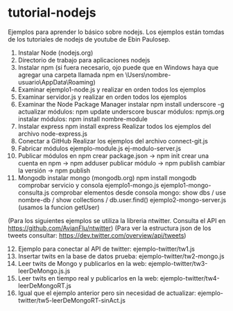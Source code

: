 tutorial-nodejs
===============

Ejemplos para aprender lo básico sobre nodejs.
Los ejemplos están tomdas de los tutoriales de nodejs de youtube de Ebin Paulosep.

1. Instalar Node (nodejs.org)
2. Directorio de trabajo para aplicaciones nodejs
3. Instalar npm (si fuera necesario, ojo puede que en Windows haya que agregar una carpeta llamada npm en \Users\nombre-usuario\AppData\Roaming)
4. Examinar ejemplo1-node.js y realizar en orden todos los ejemplos
5. Examinar servidor.js y realizar en orden todos los ejemplos
6. Examinar the Node Package Manager
	 instalar npm install underscore -g
	 actualizar módulos: npm update underscore
	 buscar módulos: npmjs.org
	 instalar módulos: npm install nombre-module
7. Instalar express
	npm install express
	Realizar todos los ejemplos del archivo node-express.js
8. Conectar a GitHub
	Realizar los ejemplos del archivo connect-git.js
9. Fabricar módulos
	ejemplo-module.js
	ej-modulo-server.js
10. Publicar módulos en npm
	crear package.json -> npm init
	crear una cuenta en npm -> npm adduser
	publicar módulo -> npm publish
	cambiar la versión -> npm publish
11. Mongodb
	instalar mongo (mongodb.org)
	npm install mongodb
	comprobar servicio y consola
	ejemplo1-mongo.js
	ejemplo1-mongo-consulta.js
	comprobar elementos desde consola mongo: show dbs / use nombre-db / show collections / db.user.find()
	ejemplo2-mongo-server.js (usamos la funcion getUser)

(Para los siguientes ejemplos se utiliza la libreria ntwitter. Consulta el API en https://github.com/AvianFlu/ntwitter)
(Para ver la estructura json de los tweets consultar: https://dev.twitter.com/overview/api/tweets)

12. Ejemplo para conectar al API de twitter: ejemplo-twitter/tw1.js
13. Insertar twits en la base de datos prueba: ejemplo-twitter/tw2-mongo.js
14. Leer twits de Mongo y publicarlos en la web: ejemplo-twitter/tw3-leerDeMongo.js.js
15. Leer twits en tiempo real y publicarlos en la web: ejemplo-twitter/tw4-leerDeMongoRT.js
16. Igual que el ejemplo anterior pero sin necesidad de actualizar: ejemplo-twitter/tw5-leerDeMongoRT-sinAct.js


